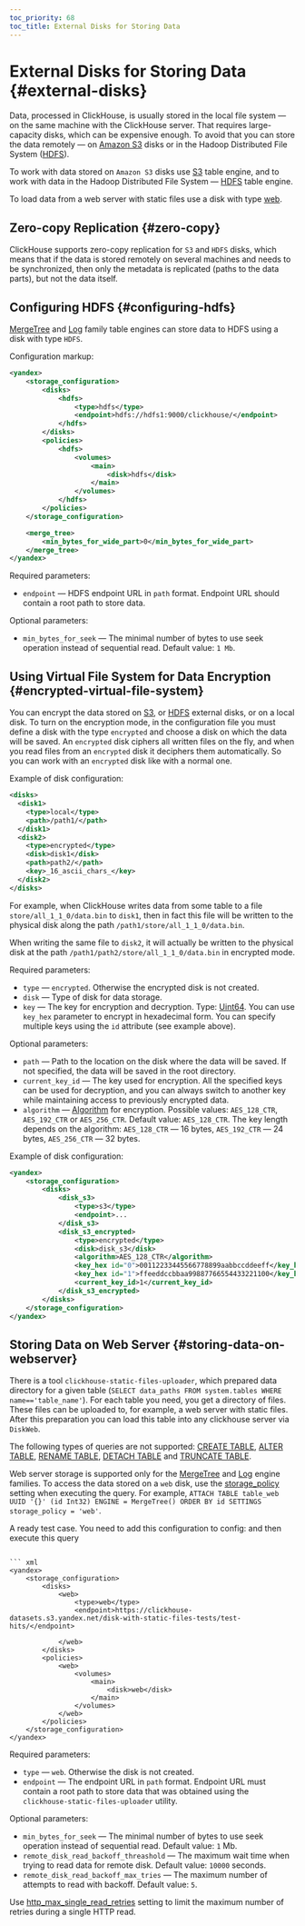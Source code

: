 ```yaml
---
toc_priority: 68
toc_title: External Disks for Storing Data
---
```


# External Disks for Storing Data {#external-disks}

Data, processed in ClickHouse, is usually stored in the local file system — on the same machine with the ClickHouse server. That requires large-capacity disks, which can be expensive enough. To avoid that you can store the data remotely — on [Amazon S3](https://aws.amazon.com/s3/) disks or in the Hadoop Distributed File System ([HDFS](https://hadoop.apache.org/docs/current/hadoop-project-dist/hadoop-hdfs/HdfsDesign.html)). 

To work with data stored on `Amazon S3` disks use [S3](../engines/table-engines/integrations/s3.md) table engine, and to work with data in the Hadoop Distributed File System — [HDFS](../engines/table-engines/integrations/hdfs.md) table engine.

To load data from a web server with static files use a disk with type [web](#storing-data-on-webserver).

## Zero-copy Replication {#zero-copy}

ClickHouse supports zero-copy replication for `S3` and `HDFS` disks, which means that if the data is stored remotely on several machines and needs to be synchronized, then only the metadata is replicated (paths to the data parts), but not the data itself.

## Configuring HDFS {#configuring-hdfs}

[MergeTree](../engines/table-engines/mergetree-family/mergetree.md) and [Log](../engines/table-engines/log-family/log.md) family table engines can store data to HDFS using a disk with type `HDFS`.

Configuration markup:

``` xml
<yandex>
    <storage_configuration>
        <disks>
            <hdfs>
                <type>hdfs</type>
                <endpoint>hdfs://hdfs1:9000/clickhouse/</endpoint>
            </hdfs>
        </disks>
        <policies>
            <hdfs>
                <volumes>
                    <main>
                        <disk>hdfs</disk>
                    </main>
                </volumes>
            </hdfs>
        </policies>
    </storage_configuration>

    <merge_tree>
        <min_bytes_for_wide_part>0</min_bytes_for_wide_part>
    </merge_tree>
</yandex>
```

Required parameters:

-   `endpoint` — HDFS endpoint URL in `path` format. Endpoint URL should contain a root path to store data.

Optional parameters:

-   `min_bytes_for_seek` — The minimal number of bytes to use seek operation instead of sequential read. Default value: `1 Mb`.

## Using Virtual File System for Data Encryption {#encrypted-virtual-file-system}

You can encrypt the data stored on [S3](../engines/table-engines/mergetree-family/mergetree.md#table_engine-mergetree-s3), or [HDFS](#configuring-hdfs) external disks, or on a local disk. To turn on the encryption mode, in the configuration file you must define a disk with the type `encrypted` and choose a disk on which the data will be saved. An `encrypted` disk ciphers all written files on the fly, and when you read files from an `encrypted` disk it deciphers them automatically. So you can work with an `encrypted` disk like with a normal one.

Example of disk configuration:

``` xml
<disks>
  <disk1>
    <type>local</type>
    <path>/path1/</path>
  </disk1>
  <disk2>
    <type>encrypted</type>
    <disk>disk1</disk>
    <path>path2/</path>
    <key>_16_ascii_chars_</key>
  </disk2>
</disks>
```

For example, when ClickHouse writes data from some table to a file `store/all_1_1_0/data.bin` to `disk1`, then in fact this file will be written to the physical disk along the path `/path1/store/all_1_1_0/data.bin`.

When writing the same file to `disk2`, it will actually be written to the physical disk at the path `/path1/path2/store/all_1_1_0/data.bin` in encrypted mode.

Required parameters:

-   `type` — `encrypted`. Otherwise the encrypted disk is not created.
-   `disk` — Type of disk for data storage.
-   `key` — The key for encryption and decryption. Type: [Uint64](../sql-reference/data-types/int-uint.md). You can use `key_hex` parameter to encrypt in hexadecimal form.
    You can specify multiple keys using the `id` attribute (see example above).

Optional parameters:

-   `path` — Path to the location on the disk where the data will be saved. If not specified, the data will be saved in the root directory.
-   `current_key_id` — The key used for encryption. All the specified keys can be used for decryption, and you can always switch to another key while maintaining access to previously encrypted data.
-   `algorithm` — [Algorithm](../sql-reference/statements/create/table.md#create-query-encryption-codecs) for encryption. Possible values: `AES_128_CTR`, `AES_192_CTR` or `AES_256_CTR`. Default value: `AES_128_CTR`. The key length depends on the algorithm: `AES_128_CTR` — 16 bytes, `AES_192_CTR` — 24 bytes, `AES_256_CTR` — 32 bytes.

Example of disk configuration:

``` xml
<yandex>
    <storage_configuration>
        <disks>
            <disk_s3>
                <type>s3</type>
                <endpoint>...
            </disk_s3>
            <disk_s3_encrypted>
                <type>encrypted</type>
                <disk>disk_s3</disk>
                <algorithm>AES_128_CTR</algorithm>
                <key_hex id="0">00112233445566778899aabbccddeeff</key_hex>
                <key_hex id="1">ffeeddccbbaa99887766554433221100</key_hex>
                <current_key_id>1</current_key_id>
            </disk_s3_encrypted>
        </disks>
    </storage_configuration>
</yandex>
```

## Storing Data on Web Server {#storing-data-on-webserver}

There is a tool `clickhouse-static-files-uploader`, which prepared data directory for a given table (`SELECT data_paths FROM system.tables WHERE name=='table_name'`). For each table you need, you get a directory of files. These files can be uploaded to, for example, a web server with static files. After this preparation you can load this table into any clickhouse server via `DiskWeb`.

The following types of queries are not supported: [CREATE TABLE](../sql-reference/statements/create/table.md), [ALTER TABLE](../sql-reference/statements/alter/index.md), [RENAME TABLE](../sql-reference/statements/rename.md#misc_operations-rename_table), [DETACH TABLE](../sql-reference/statements/detach.md) and [TRUNCATE TABLE](../sql-reference/statements/truncate.md).

Web server storage is supported only for the [MergeTree](../engines/table-engines/mergetree-family/mergetree.md) and [Log](../engines/table-engines/log-family/log.md) engine families. To access the data stored on a `web` disk, use the [storage_policy](../engines/table-engines/mergetree-family/mergetree.md#terms) setting when executing the query. For example, `ATTACH TABLE table_web UUID '{}' (id Int32) ENGINE = MergeTree() ORDER BY id SETTINGS storage_policy = 'web'`.

A ready test case. You need to add this configuration to config:
<xml from below>
and then execute this query 
``` <paste it https://github.com/ClickHouse/ClickHouse/blob/master/src/Disks/DiskWebServer.h#L17>

``` xml
<yandex>
    <storage_configuration>
        <disks>
            <web>
                <type>web</type>
                <endpoint>https://clickhouse-datasets.s3.yandex.net/disk-with-static-files-tests/test-hits/</endpoint>

            </web>
        </disks>
        <policies>
            <web>
                <volumes>
                    <main>
                        <disk>web</disk>
                    </main>
                </volumes>
            </web>
        </policies>
    </storage_configuration>
</yandex>
```

Required parameters:

-   `type` — `web`. Otherwise the disk is not created.
-   `endpoint` — The endpoint URL in `path` format. Endpoint URL must contain a root path to store data that was obtained using the `clickhouse-static-files-uploader` utility.

Optional parameters:

-   `min_bytes_for_seek` — The minimal number of bytes to use seek operation instead of sequential read. Default value: `1` Mb.
-   `remote_disk_read_backoff_threashold` — The maximum wait time when trying to read data for remote disk. Default value: `10000` seconds.
-   `remote_disk_read_backoff_max_tries` — The maximum number of attempts to read with backoff. Default value: `5`.

Use [http_max_single_read_retries](../operations/settings/settings.md#http-max-single-read-retries) setting to limit the maximum number of retries during a single HTTP read.

